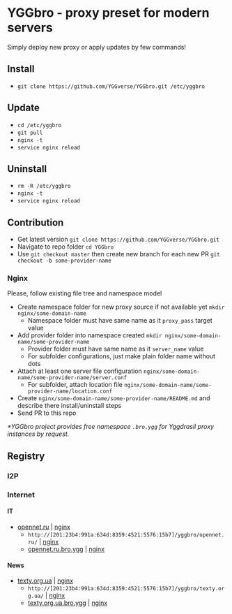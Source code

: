 # YGGbro - proxy preset for modern servers

Simply deploy new proxy or apply updates by few commands!

## Install

* `git clone https://github.com/YGGverse/YGGbro.git /etc/yggbro`

## Update

* `cd /etc/yggbro`
* `git pull`
* `nginx -t`
* `service nginx reload`

## Uninstall

* `rm -R /etc/yggbro`
* `nginx -t`
* `service nginx reload`

## Contribution

* Get latest version `git clone https://github.com/YGGverse/YGGbro.git`
* Navigate to repo folder `cd YGGbro`
* Use `git checkout master` then create new branch for each new PR `git checkout -b some-provider-name`

### Nginx

Please, follow existing file tree and namespace model

* Create namespace folder for new proxy source if not available yet `mkdir nginx/some-domain-name`
  + Namespace folder must have same name as it `proxy_pass` target value
* Add provider folder into namespace created `mkdir nginx/some-domain-name/some-provider-name`
  + Provider folder must have same name as it `server_name` value
  + For subfolder configurations, just make plain folder name without dots
* Attach at least one server file configuration `nginx/some-domain-name/some-provider-name/server.conf`
  + For subfolder, attach location file `nginx/some-domain-name/some-provider-name/location.conf`
* Create `nginx/some-domain-name/some-provider-name/README.md` and describe there install/uninstall steps
* Send PR to this repo

_*YGGbro project provides free namespace `.bro.ygg` for Yggdrasil proxy instances by request._

## Registry

### I2P

### Internet

#### IT

* [opennet.ru](https://opennet.ru/) | [nginx](https://github.com/YGGverse/YGGbro/tree/main/nginx/opennet.ru)
  + `http://[201:23b4:991a:634d:8359:4521:5576:15b7]/yggbro/opennet.ru/` | [nginx](https://github.com/YGGverse/YGGbro/tree/main/nginx/opennet.ru/yggbro/opennet.ru)
  + [opennet.ru.bro.ygg](http://opennet.ru.bro.ygg) | [nginx](https://github.com/YGGverse/YGGbro/tree/main/nginx/opennet.ru/opennet.ru.bro.ygg)

#### News

* [texty.org.ua](https://texty.org.ua/) | [nginx](https://github.com/YGGverse/YGGbro/tree/main/nginx/texty.org.ua)
  + `http://[201:23b4:991a:634d:8359:4521:5576:15b7]/yggbro/texty.org.ua/` | [nginx](https://github.com/YGGverse/YGGbro/tree/main/nginx/texty.org.ua/yggbro/texty.org.ua)
  + [texty.org.ua.bro.ygg](http://texty.org.ua.bro.ygg) | [nginx](https://github.com/YGGverse/YGGbro/tree/main/nginx/texty.org.ua/texty.org.ua.bro.ygg)